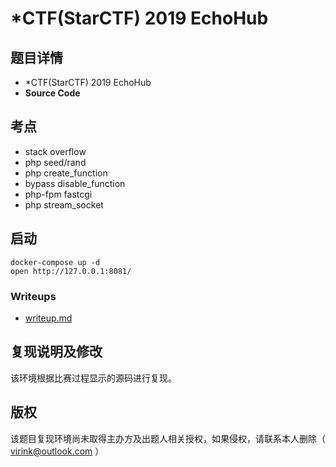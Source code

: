 # \*CTF(StarCTF) 2019 EchoHub

## 题目详情

-  *CTF(StarCTF) 2019 EchoHub
- **Source Code**

## 考点

- stack overflow
- php seed/rand
- php create_function
- bypass disable_function
- php-fpm fastcgi
- php stream_socket

## 启动

    docker-compose up -d
    open http://127.0.0.1:8081/

### Writeups

- [writeup.md](writeup.md)


## 复现说明及修改

该环境根据比赛过程显示的源码进行复现。

## 版权

该题目复现环境尚未取得主办方及出题人相关授权，如果侵权，请联系本人删除（ virink@outlook.com ）

